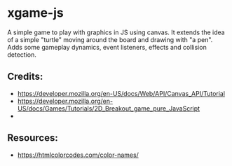 # xgame-js

A simple game to play with graphics in JS using canvas. It extends the idea of a simple "turtle" moving around the board
and drawing with "a pen". Adds some gameplay dynamics, event listeners, effects and collision detection.

## Credits:

* https://developer.mozilla.org/en-US/docs/Web/API/Canvas_API/Tutorial
* https://developer.mozilla.org/en-US/docs/Games/Tutorials/2D_Breakout_game_pure_JavaScript
*

## Resources:

* https://htmlcolorcodes.com/color-names/
